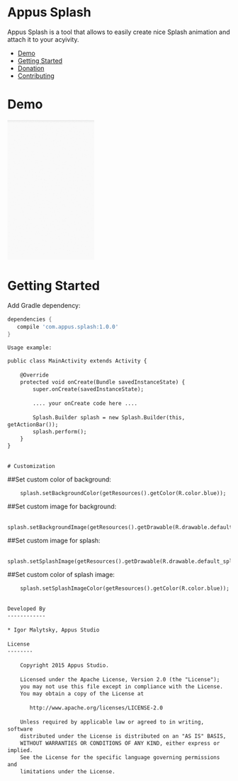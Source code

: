 Appus Splash
=====================

Appus Splash is a tool that allows to easily create nice Splash animation and attach it to your acyivity.

* [Demo](#demo)
* [Getting Started](#getting-started)
* [Donation](#donation)
* [Contributing](#contributing)

# Demo
![](https://github.com/roman-voronoy/Appus/blob/master/Splash/image/splash_demo.gif)

# Getting Started

Add Gradle dependency:

```gradle
dependencies {
   compile 'com.appus.splash:1.0.0'
}
```

```
Usage example:

```

    public class MainActivity extends Activity {

        @Override
        protected void onCreate(Bundle savedInstanceState) {
            super.onCreate(savedInstanceState);

            .... your onCreate code here ....

            Splash.Builder splash = new Splash.Builder(this, getActionBar());
            splash.perform();
        }
    }

```

# Customization

```
##Set custom color of background:

        splash.setBackgroundColor(getResources().getColor(R.color.blue));

##Set custom image for background:

        splash.setBackgroundImage(getResources().getDrawable(R.drawable.default_splash_image));

##Set custom image for splash:

        splash.setSplashImage(getResources().getDrawable(R.drawable.default_splash_image));

##Set custom color of splash image:

        splash.setSplashImageColor(getResources().getColor(R.color.blue));

```

Developed By
------------

* Igor Malytsky, Appus Studio

License
--------

    Copyright 2015 Appus Studio.

    Licensed under the Apache License, Version 2.0 (the "License");
    you may not use this file except in compliance with the License.
    You may obtain a copy of the License at

       http://www.apache.org/licenses/LICENSE-2.0

    Unless required by applicable law or agreed to in writing, software
    distributed under the License is distributed on an "AS IS" BASIS,
    WITHOUT WARRANTIES OR CONDITIONS OF ANY KIND, either express or implied.
    See the License for the specific language governing permissions and
    limitations under the License.